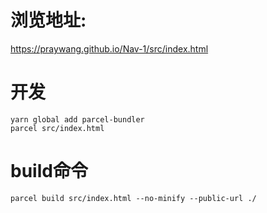 # 浏览地址:
https://praywang.github.io/Nav-1/src/index.html

# 开发
```
yarn global add parcel-bundler
parcel src/index.html
```
# build命令
```
parcel build src/index.html --no-minify --public-url ./
```
